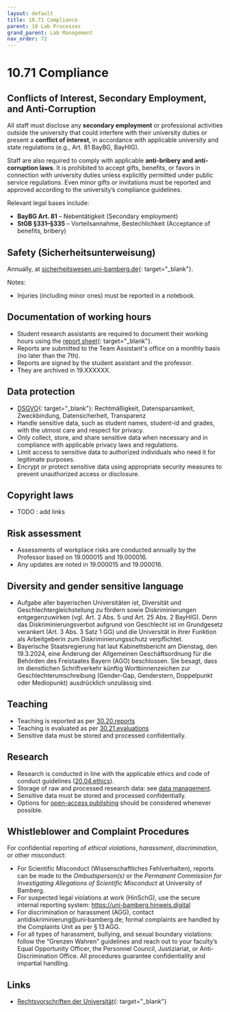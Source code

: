 ```yaml
---
layout: default
title: 10.71 Compliance
parent: 10 Lab Processes
grand_parent: Lab Management
nav_order: 72
---
```


# 10.71 Compliance

## Conflicts of Interest, Secondary Employment, and Anti-Corruption

All staff must disclose any **secondary employment** or professional activities outside the university that could interfere with their university duties or present a **conflict of interest**, in accordance with applicable university and state regulations (e.g., Art. 81 BayBG, BayHIG).

Staff are also required to comply with applicable **anti-bribery and anti-corruption laws**. It is prohibited to accept gifts, benefits, or favors in connection with university duties unless explicitly permitted under public service regulations. Even minor gifts or invitations must be reported and approved according to the university’s compliance guidelines.

Relevant legal bases include:
- **BayBG Art. 81** – Nebentätigkeit (Secondary employment)
- **StGB §331–§335** – Vorteilsannahme, Bestechlichkeit (Acceptance of benefits, bribery)

## Safety (Sicherheitsunterweisung)

Annually, at [sicherheitswesen.uni-bamberg.de](https://sicherheitswesen.uni-bamberg.de/){: target="_blank"}.

Notes:

- Injuries (including minor ones) must be reported in a notebook.

## Documentation of working hours

- Student research assistants are required to document their working hours using the [report sheet](https://www.uni-bamberg.de/fileadmin/abt-personal/Homepage_ab_2016-03/11_Formulare_Infos_Merkblaetter/Hilfskraefte/Musterformular_Dokumentationspflicht_MiLoG.pdf){: target="_blank"}.
- Reports are submitted to the Team Assistant's office on a monthly basis (no later than the 7th).
- Reports are signed by the student assistant and the professor.
- They are archived in 19.XXXXXX.

## Data protection

- [DSGVO](https://eur-lex.europa.eu/legal-content/DE/TXT/PDF/?uri=CELEX:32016R0679){: target="_blank"}: Rechtmäßigkeit, Datensparsamkeit, Zweckbindung, Datensicherheit, Transparenz
- Handle sensitive data, such as student names, student-id and grades, with the utmost care and respect for privacy.
- Only collect, store, and share sensitive data when necessary and in compliance with applicable privacy laws and regulations.
- Limit access to sensitive data to authorized individuals who need it for legitimate purposes.
- Encrypt or protect sensitive data using appropriate security measures to prevent unauthorized access or disclosure.

## Copyright laws

- TODO : add links

## Risk assessment

- Assessments of workplace risks are conducted annually by the Professor based on 19.000015 and 19.000016.
- Any updates are noted in 19.000015 and 19.000016.

## Diversity and gender sensitive language

- Aufgabe aller bayerischen Universitäten ist, Diversität und Geschlechtergleichstellung zu fördern sowie Diskriminierungen entgegenzuwirken (vgl. Art. 2 Abs. 5 und Art. 25 Abs. 2 BayHIG). Denn das Diskriminierungsverbot aufgrund von Geschlecht ist im Grundgesetz verankert (Art. 3 Abs. 3 Satz 1 GG) und die Universität in ihrer Funktion als Arbeitgeberin zum Diskriminierungsschutz verpflichtet.
- Bayerische Staatsregierung hat laut Kabinettsbericht am Dienstag, den 19.3.2024, eine Änderung der Allgemeinen Geschäftsordnung für die Behörden des Freistaates Bayern (AGO) beschlossen. Sie besagt, dass im dienstlichen Schriftverkehr künftig Wortbinnenzeichen zur Geschlechterumschreibung (Gender-Gap, Genderstern, Doppelpunkt oder Mediopunkt) ausdrücklich unzulässig sind.

## Teaching

- Teaching is reported as per [30.20.reports](../../30-teaching/30_processes/30.20.reports.html)
- Teaching is evaluated as per [30.21.evaluations](../../30-teaching/30_processes/30.21.evaluations.html)
- Sensitive data must be stored and processed confidentially.

## Research

- Research is conducted in line with the applicable ethics and code of conduct guidelines ([20.04.ethics](../../20-research/20_processes/20.04.ethics.html)).
- Storage of raw and processed research data: see [data management](../../20-research/20_processes/20.17.data).
- Sensitive data must be stored and processed confidentially.
- Options for [open-access publishing](../../20-research/20_processes/20.33.publication) should be considered whenever possible.

## Whistleblower and Complaint Procedures

For confidential reporting of *ethical violations*, *harassment*, *discrimination*, or other misconduct:

- For Scientific Misconduct (Wissenschaftliches Fehlverhalten), reports can be made to the *Ombudsperson(s)* or the *Permanent Commission for Investigating Allegations of Scientific Misconduct* at University of Bamberg.
- For suspected legal violations at work (HinSchG), use the secure internal reporting system: https://uni-bamberg.hinweis.digital
- For discrimination or harassment (AGG), contact antidiskriminierung@uni‑bamberg.de; formal complaints are handled by the Complaints Unit as per § 13 AGG.  
- For all types of harassment, bullying, and sexual boundary violations: follow the “Grenzen Wahren” guidelines and reach out to your faculty’s Equal Opportunity Officer, the Personnel Council, Justiziariat, or Anti-Discrimination Office. All procedures guarantee confidentiality and impartial handling.

## Links

- [Rechtsvorschriften der Universität](https://www.uni-bamberg.de/justitiariat/rechtsvorschriften-der-universitaet/){: target="_blank"}
